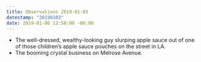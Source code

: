 ```yaml
---
title: Observations 2019-01-03
datestamp: "20190103"
date: 2019-01-06 12:58:00 -06:00
---
```


- The well-dressed, wealthy-looking guy slurping apple sauce out of one of those children’s apple sauce pouches on the street in LA.
- The booming crystal business on Melrose Avenue.
